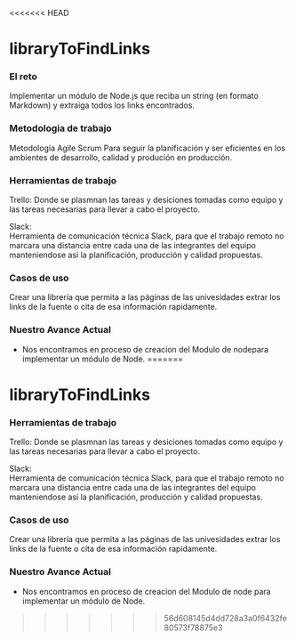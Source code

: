 <<<<<<< HEAD
# libraryToFindLinks


### El reto

Implementar un módulo de Node.js que reciba un string (en formato Markdown) y extraiga todos los links encontrados.

### Metodologia de trabajo 

Metodología Agile Scrum
Para seguir la planificación y ser eficientes en los ambientes de desarrollo, calidad y produción en producción.


### Herramientas de trabajo


Trello: Donde se plasmnan las tareas y  desiciones tomadas como equipo y las tareas necesarias para llevar a cabo el proyecto.

Slack:  
Herramienta de comunicación técnica Slack, para que el trabajo remoto no marcara una distancia entre cada una de las integrantes del equipo manteniendose así la planificación, producción y calidad propuestas.

### Casos de uso 

Crear una librería que permita a las páginas de las univesidades extrar los links de la fuente o cita de esa información rapidamente.

### Nuestro Avance Actual

* Nos encontramos en proceso de creacion del Modulo de nodepara implementar un módulo de Node.
=======
# libraryToFindLinks

### Herramientas de trabajo

Trello: Donde se plasmnan las tareas y  desiciones tomadas como equipo y las tareas necesarias para llevar a cabo el proyecto.

Slack:  
Herramienta de comunicación técnica Slack, para que el trabajo remoto no marcara una distancia entre cada una de las integrantes del equipo manteniendose así la planificación, producción y calidad propuestas.

### Casos de uso 

Crear una librería que permita a las páginas de las univesidades extrar los links de la fuente o cita de esa información rapidamente.

### Nuestro Avance Actual

* Nos encontramos en proceso de creacion del Modulo de node para implementar un módulo de Node.




>>>>>>> 56d608145d4dd728a3a0f6432fe80573f78875e3
